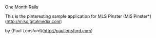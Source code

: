 One Month Rails

This is the pinteresting sample application for MLS Pinster
(MlS Pinster*) (http://mlsdigitalmedia.com)

by (Paul Lonsford)(http://paullonsford.com)